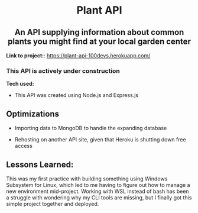 <h1 align="center">Plant API</h1>
<h2 align="center">An API supplying information about common plants you might find at your local garden center</h3>


**Link to project:**:
https://plant-api-100devs.herokuapp.com/

### This API is actively under construction

**Tech used:**
- This API was created using Node.js and Express.js


## Optimizations
- Importing data to MongoDB to handle the expanding database

- Rehosting on another API site, given that Heroku is shutting down free access


## Lessons Learned:

This was my first practice with building something using Windows Subsystem for Linux, which led to me having to figure out how to manage a new environment mid-project. Working with WSL instead of bash has been a struggle with wondering why my CLI tools are missing, but I finally got this simple project together and deployed.
